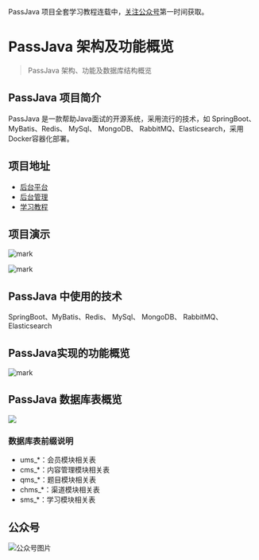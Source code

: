 PassJava 项目全套学习教程连载中，[关注公众号](#公众号)第一时间获取。

# PassJava 架构及功能概览

> PassJava 架构、功能及数据库结构概览

## PassJava 项目简介

PassJava 是一款帮助Java面试的开源系统，采用流行的技术，如 SpringBoot、MyBatis、Redis、 MySql、 MongoDB、 RabbitMQ、Elasticsearch，采用Docker容器化部署。

## 项目地址

* [后台平台](https://github.com/Jackson0714/PassJava-Platform)
* [后台管理](https://github.com/Jackson0714/PassJava-Portal)
* [学习教程](https://github.com/Jackson0714/PassJava-Learning)

## 项目演示

![mark](http://cdn.jayh.club/blog/20200405/ik8h4UItdnSA.jpg?imageslim)

![mark](http://cdn.jayh.club/blog/20200405/pjfJNfuiXVnF.gif)

## PassJava 中使用的技术

SpringBoot、MyBatis、Redis、 MySql、 MongoDB、 RabbitMQ、Elasticsearch

## PassJava实现的功能概览



![mark](http://cdn.jayh.club/blog/20200405/pjfJNfuiXVnF.gif)

## PassJava 数据库表概览

![](http://cdn.jayh.club/blog/20200411/4jVMyPUGn0ns.png?imageslim)

### 数据库表前缀说明

- ums_*：会员模块相关表
- cms_*：内容管理模块相关表
- qms_*：题目模块相关表
- chms_*：渠道模块相关表
- sms_*：学习模块相关表

## 公众号

![公众号图片](http://cdn.jayh.club/blog/20200405/K6buDl2MUwGe.png?imageslim)

<script src="https://my.openwrite.cn/js/readmore.js" type="text/javascript"></script>
<script>
  window.onload = function() {
  const btw = new BTWPlugin();
    btw.init({
        id: 'container2',
        blogId: '21170-1661873616163-249',
        name: '悟空聊架构',
        qrcode: 'http://www.passjava.cn/images/common/wechat_public_qrcode.jpeg',
        keyword: 'more',
    });
};
</script>